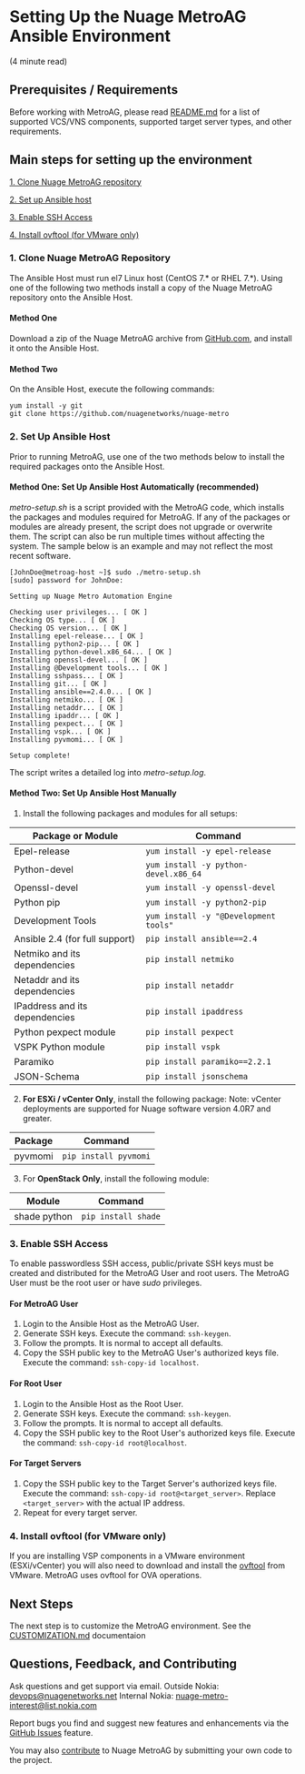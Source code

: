 # Setting Up the Nuage MetroAG Ansible Environment
(4 minute read)

## Prerequisites / Requirements
Before working with MetroAG, please read [README.md](/README.md) for a list of supported VCS/VNS components, supported target server types, and other requirements.

## Main steps for setting up the environment
[1. Clone Nuage MetroAG repository](#1-clone-nuage-metroag-repository)

[2. Set up Ansible host](#2-set-up-ansible-host)

[3. Enable SSH Access](#3-enable-ssh-access)

[4. Install ovftool (for VMware only)](#4-install-ovftool-for-vmware-only)

### 1. Clone Nuage MetroAG Repository
The Ansible Host must run el7 Linux host (CentOS 7.* or RHEL 7.*). Using one of the following two methods install a copy of the Nuage MetroAG repository onto the Ansible Host.
#### Method One
Download a zip of the Nuage MetroAG archive from [GitHub.com](https://github.com/nuagenetworks/nuage-metro), and install it onto the Ansible Host.

#### Method Two
On the Ansible Host, execute the following commands:
```
yum install -y git
git clone https://github.com/nuagenetworks/nuage-metro
```
### 2. Set Up Ansible Host
Prior to running MetroAG, use one of the two methods below to install the required packages onto the Ansible Host.

#### Method One: Set Up Ansible Host Automatically (recommended)
*metro-setup.sh* is a script provided with the MetroAG code, which installs the packages and modules required for MetroAG. If any of the packages or modules are already present, the script does not upgrade or overwrite them. The script can also be run multiple times without affecting the system. The sample below is an example and may not reflect the most recent software.
```
[JohnDoe@metroag-host ~]$ sudo ./metro-setup.sh
[sudo] password for JohnDoe:

Setting up Nuage Metro Automation Engine

Checking user privileges... [ OK ]
Checking OS type... [ OK ]
Checking OS version... [ OK ]
Installing epel-release... [ OK ]
Installing python2-pip... [ OK ]
Installing python-devel.x86_64... [ OK ]
Installing openssl-devel... [ OK ]
Installing @Development tools... [ OK ]
Installing sshpass... [ OK ]
Installing git... [ OK ]
Installing ansible==2.4.0... [ OK ]
Installing netmiko... [ OK ]
Installing netaddr... [ OK ]
Installing ipaddr... [ OK ]
Installing pexpect... [ OK ]
Installing vspk... [ OK ]
Installing pyvmomi... [ OK ]

Setup complete!
```
The script writes a detailed log into *metro-setup.log*.

#### Method Two: Set Up Ansible Host Manually
1. Install the following packages and modules for all setups:

Package or Module | Command
------- | --------
Epel-release | `yum install -y epel-release`
Python-devel | `yum install -y python-devel.x86_64`
Openssl-devel | `yum install -y openssl-devel`
Python pip | `yum install -y python2-pip `
Development Tools | `yum install -y "@Development tools"`
Ansible 2.4 (for full support) | `pip install ansible==2.4`
Netmiko and its dependencies | `pip install netmiko`
Netaddr and its dependencies | `pip install netaddr`
IPaddress and its dependencies | `pip install ipaddress`
Python pexpect module | `pip install pexpect`
VSPK Python module | `pip install vspk`
Paramiko | `pip install paramiko==2.2.1`
JSON-Schema | `pip install jsonschema`

2. **For ESXi / vCenter Only**, install the following package:
 Note: vCenter deployments are supported for Nuage software version 4.0R7 and greater.

Package | Command
 -----| ------
 pyvmomi | `pip install pyvmomi`


3. For **OpenStack Only**, install the following module:

Module | Command
 -----| ------
 shade python | `pip install shade`

### 3. Enable SSH Access
To enable passwordless SSH access, public/private SSH keys must be created and distributed for the MetroAG User and root users. The MetroAG User must be the root user or have *sudo* privileges.
#### For MetroAG User
1. Login to the Ansible Host as the MetroAG User.
2. Generate SSH keys.
   Execute the command: `ssh-keygen`.
3. Follow the prompts. It is normal to accept all defaults.
4. Copy the SSH public key to the MetroAG User's authorized keys file.
   Execute the command: `ssh-copy-id localhost`.
#### For Root User
1. Login to the Ansible Host as the Root User.
2. Generate SSH keys.
   Execute the command: `ssh-keygen`.
3. Follow the prompts. It is normal to accept all defaults.
4. Copy the SSH public key to the Root User's authorized keys file.
   Execute the command: `ssh-copy-id root@localhost`.
#### For Target Servers
1. Copy the SSH public key to the Target Server's authorized keys file.
   Execute the command: `ssh-copy-id root@<target_server>`. Replace `<target_server>` with the actual IP address.
2. Repeat for every target server.

### 4. Install ovftool (for VMware only)
 If you are installing VSP components in a VMware environment (ESXi/vCenter) you will also need to download and install the [ovftool](https://www.vmware.com/support/developer/ovf/) from VMware. MetroAG uses ovftool for OVA operations.

## Next Steps
The next step is to customize the MetroAG environment. See the [CUSTOMIZATION.md](CUSTOMIZATION.md) documentaion

## Questions, Feedback, and Contributing
Ask questions and get support via email.
  Outside Nokia: [devops@nuagenetworks.net](mailto:deveops@nuagenetworks.net "send email to nuage-metro project")
  Internal Nokia: [nuage-metro-interest@list.nokia.com](mailto:nuage-metro-interest@list.nokia.com "send email to nuage-metro project")

Report bugs you find and suggest new features and enhancements via the [GitHub Issues](https://github.com/nuagenetworks/nuage-metro/issues "nuage-metro issues") feature.

You may also [contribute](../CONTRIBUTING.md) to Nuage MetroAG by submitting your own code to the project.
